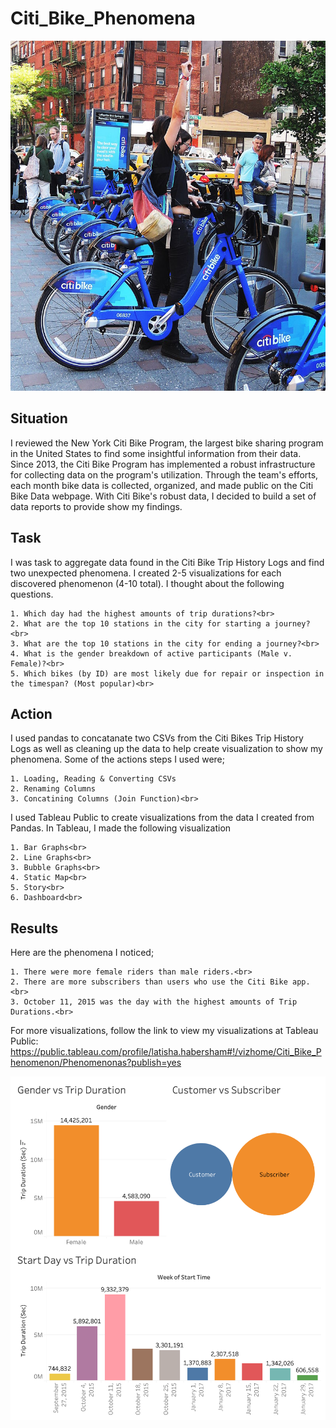 # Citi_Bike_Phenomena

![citi_bike](https://github.com/llhabers/Citi_Bike/blob/main/Resources/Images/citi-bike-station-bikes.jpeg)<br>

## Situation<br>
I reviewed the New York Citi Bike Program, the largest bike sharing program in the United States to find some insightful information from their data. Since 2013, the Citi Bike Program has implemented a robust infrastructure for collecting data on the program's utilization. Through the team's efforts, each month bike data is collected, organized, and made public on the Citi Bike Data webpage. With Citi Bike's robust data, I decided to build a set of data reports to provide show my findings.<br>

## Task<br>
I was task to aggregate data found in the Citi Bike Trip History Logs and find two unexpected phenomena. I created 2-5 visualizations for each discovered phenomenon (4-10 total). I thought about the following questions.<br>

    1. Which day had the highest amounts of trip durations?<br>
    2. What are the top 10 stations in the city for starting a journey?<br>
    3. What are the top 10 stations in the city for ending a journey?<br>
    4. What is the gender breakdown of active participants (Male v. Female)?<br>
    5. Which bikes (by ID) are most likely due for repair or inspection in the timespan? (Most popular)<br>

## Action<br>
I used pandas to concatanate two CSVs from the Citi Bikes Trip History Logs as well as cleaning up the data to help create visualization to show my phenomena. Some of the actions steps I used were;<br>

    1. Loading, Reading & Converting CSVs
    2. Renaming Columns
    3. Concatining Columns (Join Function)<br>

I used Tableau Public to create visualizations from the data I created from Pandas. In Tableau, I made the following visualization<br>

    1. Bar Graphs<br>
    2. Line Graphs<br>
    3. Bubble Graphs<br>
    4. Static Map<br>
    5. Story<br>
    6. Dashboard<br>
    
## Results<br>
Here are the phenomena I noticed;<br>

    1. There were more female riders than male riders.<br>
    2. There are more subscribers than users who use the Citi Bike app.<br>
    3. October 11, 2015 was the day with the highest amounts of Trip Durations.<br>
    
For more visualizations, follow the link to view my visualizations at Tableau Public:<br> https://public.tableau.com/profile/latisha.habersham#!/vizhome/Citi_Bike_Phenomenon/Phenomenonas?publish=yes<br> 

![Dashbaord](https://github.com/llhabers/Citi_Bike/blob/main/Resources/Images/Phenomena.png)
